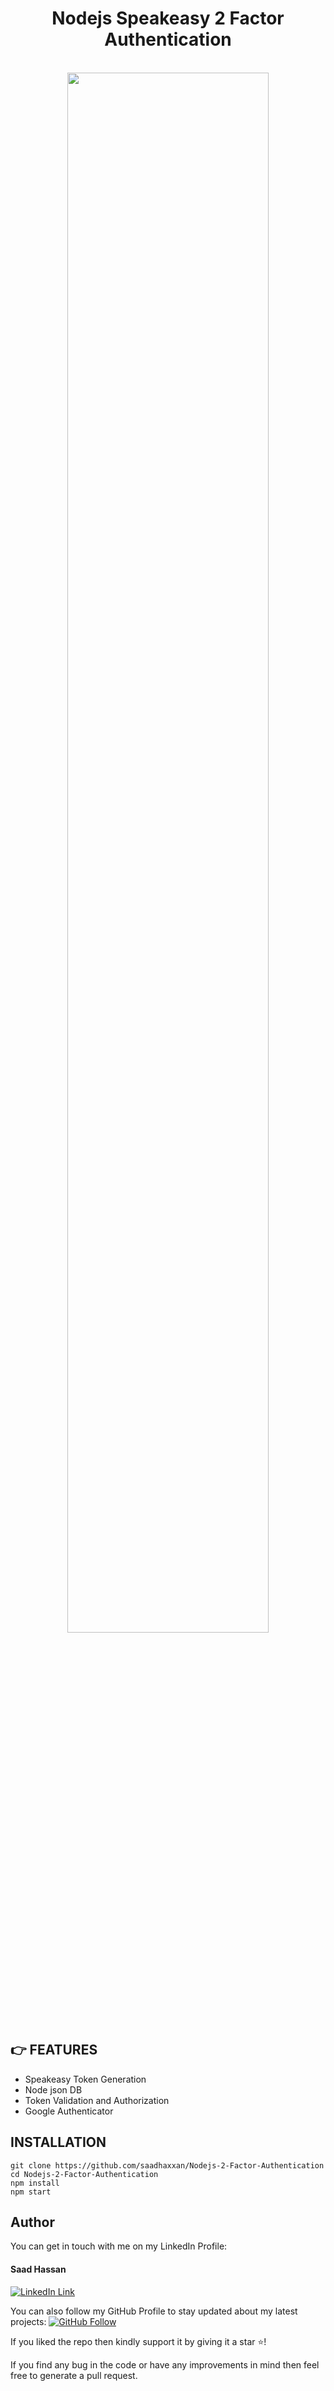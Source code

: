 <div align="center">
	<h1>Nodejs Speakeasy 2 Factor Authentication</h1>
    <br>
	<img src="https://speakeasyjs.com/social-share.png" width="80%">
</div>

## 👉 FEATURES

- Speakeasy Token Generation
- Node json DB
- Token Validation and Authorization
- Google Authenticator

## INSTALLATION

```
git clone https://github.com/saadhaxxan/Nodejs-2-Factor-Authentication
cd Nodejs-2-Factor-Authentication
npm install
npm start
```

## Author

You can get in touch with me on my LinkedIn Profile:

#### Saad Hassan

[![LinkedIn Link](https://img.shields.io/badge/Connect-saadhaxxan-blue.svg?logo=linkedin&longCache=true&style=social&label=Connect)](https://www.linkedin.com/in/saadhaxxan)

You can also follow my GitHub Profile to stay updated about my latest projects: [![GitHub Follow](https://img.shields.io/badge/Connect-saadhaxxan-blue.svg?logo=Github&longCache=true&style=social&label=Follow)](https://github.com/saadhaxxan)

If you liked the repo then kindly support it by giving it a star ⭐!

If you find any bug in the code or have any improvements in mind then feel free to generate a pull request.
